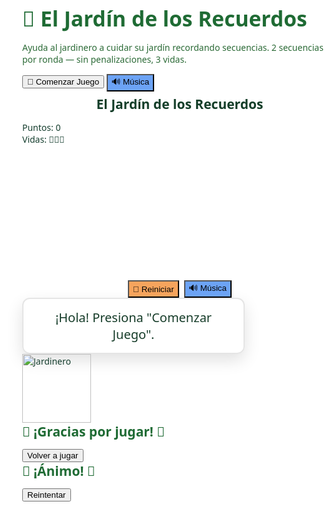 <!DOCTYPE html>
<html lang="es">
<head>
<meta charset="utf-8" />
<meta name="viewport" content="width=device-width,initial-scale=1.0" />
<title>El Jardín de los Recuerdos 🌳</title>
<style>
  :root {
    --bottom-space: 200px;
  }
  html,body{
    height:100%;
    margin:0;
    font-family: system-ui, -apple-system, "Segoe UI", Roboto, Arial;
    background: url("https://cdn.pixabay.com/photo/2015/06/19/21/24/avenue-815297_1280.jpg") center/cover no-repeat fixed;
    color: #153e2e;
  }

  #startScreen {
    position:fixed; inset:0;
    display:flex; flex-direction:column; align-items:center; justify-content:center;
    background: rgba(255,255,255,0.86);
    z-index: 900;
    padding:20px; box-sizing:border-box; text-align:center;
  }
  #startScreen h1 { margin:0 0 8px; font-size:2.1rem; color:#1f6b34; }
  #startScreen p { color:#2b6a36; max-width:640px; }

  .btn {
    padding:10px 18px; border-radius:10px; border:0; cursor:pointer;
    background:#57b86a; color:white; font-size:1rem; margin:8px;
  }
  .btn.alt { background:#6ca3f5; }

  #gameContainer { display:none; padding:18px; min-height:100vh; box-sizing:border-box; }
  header.appbar { display:flex; justify-content:center; margin-bottom:8px; }
  header.appbar h2 { margin:0; color:#143e29; background: rgba(255,255,255,0.7); padding:6px 14px; border-radius:8px; }

  .hud { display:flex; justify-content:space-between; align-items:center; gap:12px; margin-bottom:10px; color:#1e6b2a; }
  #elements {
    display:grid;
    gap:14px;
    justify-content:center;
    padding-bottom: var(--bottom-space);
    margin-top:6px;
  }
  .cell {
    width:84px; height:84px; border-radius:12px; background: rgba(255,255,255,0.95);
    display:flex; align-items:center; justify-content:center; font-size:40px;
    box-shadow:0 6px 14px rgba(0,0,0,0.12);
    touch-action: manipulation; user-select:none;
  }
  .cell.active { transform: scale(1.08); background:#c7f1d6; transition: all .16s; }

  #gardenerWrapper {
    position:fixed; right:12px; bottom:12px; display:flex; flex-direction:column; align-items:center;
    gap:10px; z-index:1000; pointer-events:none;
  }
  #speechBubble {
    min-width:200px; max-width:320px; font-size:20px; background: rgba(255,255,255,0.98);
    color:#173d2a; border-radius:12px; padding:16px; border:2px solid rgba(0,0,0,0.1);
    box-shadow:0 10px 26px rgba(0,0,0,0.12);
    text-align:center;
  }
  #speechBubble.error { 
    background:#ff4d4d; 
    color:#fff; 
    border-color:#b30000; 
    font-weight:bold; 
  }
  #gardenerImg { width:110px; display:block; }

  .overlay { position:fixed; inset:0; display:none; align-items:center; justify-content:center; z-index:1200; background: rgba(255,255,255,0.95); text-align:center; }
  .overlay h2 { color:#1f6b34; margin:0 0 8px; }

  @media(max-width:520px){
    .cell{ width:72px; height:72px; font-size:34px; }
    #speechBubble{ font-size:16px; max-width:240px; }
    :root { --bottom-space: 170px; }
  }
</style>
</head>
<body>

<div id="startScreen" role="dialog" aria-modal="true">
  <h1>🌳 El Jardín de los Recuerdos</h1>
  <p>Ayuda al jardinero a cuidar su jardín recordando secuencias. 2 secuencias por ronda — sin penalizaciones, 3 vidas.</p>
  <div style="margin-top:14px;">
    <button id="startBtn" class="btn">🌸 Comenzar Juego</button>
    <button id="musicBtnStart" class="btn alt">🔊 Música</button>
  </div>
</div>

<div id="gameContainer" aria-live="polite">
  <header class="appbar"><h2>El Jardín de los Recuerdos</h2></header>
  <div class="hud">
    <div id="scoreDisplay">Puntos: 0</div>
    <div id="livesDisplay">Vidas: 🌸🌸🌸</div>
  </div>
  <main id="elements"></main>
  <div style="display:flex; justify-content:center; gap:8px; margin-top:10px;">
    <button id="restartBtn" class="btn" style="background:#f6a45d">🔄 Reiniciar</button>
    <button id="musicBtnGame" class="btn alt">🔊 Música</button>
  </div>
</div>

<div id="gardenerWrapper">
  <div id="speechBubble">¡Hola! Presiona "Comenzar Juego".</div>
  <img id="gardenerImg" src="https://cdn.pixabay.com/photo/2014/04/03/11/53/gardener-311325_1280.png" alt="Jardinero">
</div>

<div id="winOverlay" class="overlay">
  <div>
    <h2>🌟 ¡Gracias por jugar! 🌟</h2>
    <p id="winStats"></p>
    <div style="margin-top:12px;"><button id="winRestart" class="btn">Volver a jugar</button></div>
  </div>
</div>
<div id="loseOverlay" class="overlay">
  <div>
    <h2>💪 ¡Ánimo! 💪</h2>
    <p id="loseStats"></p>
    <div style="margin-top:12px;"><button id="loseRestart" class="btn">Reintentar</button></div>
  </div>
</div>

<audio id="bgMusic" loop src="https://files.freemusicarchive.org/storage-freemusicarchive-org/music/ccCommunity/Jahzzar/Traveller/Jahzzar_-_05_-_Siesta.mp3"></audio>
<audio id="sndSeq" src="https://actions.google.com/sounds/v1/cartoon/wood_plank_flicks.ogg"></audio>
<audio id="sndErr" src="https://actions.google.com/sounds/v1/cartoon/metal_thud_and_clang.ogg"></audio>

<script>
const startScreen=document.getElementById('startScreen');
const startBtn=document.getElementById('startBtn');
const musicBtnStart=document.getElementById('musicBtnStart');
const gameContainer=document.getElementById('gameContainer');
const elementsWrap=document.getElementById('elements');
const scoreDisplay=document.getElementById('scoreDisplay');
const livesDisplay=document.getElementById('livesDisplay');
const restartBtn=document.getElementById('restartBtn');
const musicBtnGame=document.getElementById('musicBtnGame');
const speechBubble=document.getElementById('speechBubble');
const gardenerImg=document.getElementById('gardenerImg');
const winOverlay=document.getElementById('winOverlay');
const loseOverlay=document.getElementById('loseOverlay');
const winRestart=document.getElementById('winRestart');
const loseRestart=document.getElementById('loseRestart');
const winStats=document.getElementById('winStats');
const loseStats=document.getElementById('loseStats');

const bgMusic=document.getElementById('bgMusic');
const sndSeq=document.getElementById('sndSeq');
const sndErr=document.getElementById('sndErr');

gardenerImg.addEventListener('error',()=>{ gardenerImg.src='🧑‍🌾'; });

const rounds=[
  { name:"Sembrar las frutas 🌱", pool:['🌸','🌻','🌷','🌼'], cells:4 },
  { name:"Cosechar las frutas 🍎", pool:['🍎','🍌','🍐','🍇','🍓','🍊'], cells:6 },
  { name:"A juntar la cosecha 🧺", pool:['🥕','🌽','🍅','🍆','🥒','🥔','🥦','🧅'], cells:8 }
];

let currentRound=1,sequence=[],playerIndex=0,sequenceCount=0,score=0,lives=3,listening=false,musicOn=false;
let correctMoves=0,errors=0;

function setBubble(text,ms=3000,isError=false){
  speechBubble.textContent=text;
  speechBubble.classList.toggle('error',isError);
  speechBubble.style.display='block';
  setTimeout(()=>{ if(speechBubble.textContent===text) speechBubble.style.display='none'; },ms);
}
function updateHUD(){
  scoreDisplay.textContent='Puntos: '+score;
  livesDisplay.textContent='Vidas: '+'🌸'.repeat(Math.max(0,lives));
}

async function safePlay(audioEl){ if(!audioEl)return; try{ audioEl.currentTime=0; await audioEl.play(); }catch{} }
async function toggleMusic(){
  if(musicOn){ bgMusic.pause(); musicOn=false; }
  else { await safePlay(bgMusic); musicOn=!bgMusic.paused; }
  musicBtnStart.textContent=musicOn?'🔇 Música':'🔊 Música';
  musicBtnGame.textContent=musicOn?'🔇 Música':'🔊 Música';
}
musicBtnStart.addEventListener('click',toggleMusic);
musicBtnGame.addEventListener('click',toggleMusic);

function buildBoard(roundIndex){
  elementsWrap.innerHTML='';
  elementsWrap.style.gridTemplateColumns=`repeat(${rounds[roundIndex-1].cells/2}, minmax(72px,84px))`;
  const pool=rounds[roundIndex-1].pool;
  for(let i=0;i<rounds[roundIndex-1].cells;i++){
    const div=document.createElement('div');
    div.className='cell'; div.dataset.idx=i; div.textContent=pool[i];
    div.addEventListener('pointerdown',(ev)=>{ev.preventDefault(); onCellPressed(i);});
    elementsWrap.appendChild(div);
  }
}
function generateSequence(len){
  const poolLen=rounds[currentRound-1].cells;
  return Array.from({length:len},()=>Math.floor(Math.random()*poolLen));
}
async function showSequence(seq){
  listening=false; setBubble('Observa la secuencia...',3000);
  await new Promise(r=>setTimeout(r,2500));
  const cells=[...elementsWrap.querySelectorAll('.cell')];
  for(let idx of seq){
    const cell=cells[idx]; if(cell){ cell.classList.add('active'); safePlay(sndSeq);
    await new Promise(r=>setTimeout(r,700)); cell.classList.remove('active'); await new Promise(r=>setTimeout(r,150)); }
  }
  listening=true; setBubble('¡Tu turno! Repite la secuencia',3000);
}
function startRound(){
  if(currentRound>rounds.length){ gameOverWin(); return; }
  sequenceCount=0; setBubble('Ronda '+currentRound+': '+rounds[currentRound-1].name,3000);
  buildBoard(currentRound); setTimeout(()=> startNewSequence(),900);
}
function startNewSequence(){
  const len=2+(currentRound-1)+sequenceCount;
  sequence=generateSequence(len); playerIndex=0;
  showSequence(sequence);
}
function onCellPressed(idx){
  if(!listening) return;
  if(idx!==sequence[playerIndex]){
    safePlay(sndErr); lives=Math.max(0,lives-1); errors++; updateHUD();
    setBubble('¡Ups! Esa no es la correcta.',3000,true); listening=false; playerIndex=0;
    if(lives<=0){ setTimeout(()=>gameOverLose(),700); }
    else { setTimeout(()=>showSequence(sequence),900); }
    return;
  }
  safePlay(sndSeq);
  correctMoves++;
  const cell=[...elementsWrap.querySelectorAll('.cell')][idx];
  if(cell){ cell.classList.add('active'); setTimeout(()=>cell.classList.remove('active'),220); }
  playerIndex++; score+=10; updateHUD();
  if(playerIndex>=sequence.length){
    score+=20; updateHUD(); sequenceCount++; listening=false;
    if(sequenceCount<2){ setBubble('¡Muy bien! Otra secuencia.',3000); setTimeout(()=>startNewSequence(),1000);}
    else { setBubble('¡Ronda completada! 🎉',3000); currentRound++; setTimeout(()=>startRound(),1500); }
  }
}
function gameOverWin(){
  gameContainer.style.display='none'; winOverlay.style.display='flex';
  winStats.textContent=`Puntos: ${score} | Rondas completadas: ${rounds.length} | Secuencias correctas: ${correctMoves} | Errores: ${errors}`;
}
function gameOverLose(){
  gameContainer.style.display='none'; loseOverlay.style.display='flex';
  loseStats.textContent=`Puntos: ${score} | Rondas alcanzadas: ${currentRound-1} | Secuencias correctas: ${correctMoves} | Errores: ${errors}`;
}
function startBtnClicked(){
  startScreen.style.display='none'; gameContainer.style.display='block';
  currentRound=1; score=0; lives=3; sequenceCount=0; playerIndex=0; correctMoves=0; errors=0;
  updateHUD(); setTimeout(()=>startRound(),400);
}
startBtn.addEventListener('click',startBtnClicked);
restartBtn.addEventListener('click',()=>{ winOverlay.style.display='none'; loseOverlay.style.display='none'; startBtnClicked(); });
winRestart.addEventListener('click',()=>{ winOverlay.style.display='none'; startBtnClicked(); });
loseRestart.addEventListener('click',()=>{ loseOverlay.style.display='none'; startBtnClicked(); });
updateHUD(); setBubble('¡Hola! Presiona "Comenzar Juego".',3000);
</script>
</body>
</html>
